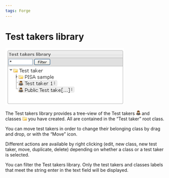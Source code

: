 ```yaml
---
tags: Forge
---
```


Test takers library
===================

![](resources/testtakers-library.png)

The Test takers library provides a tree-view of the Test takers ![](resources/Testtaker_icon_library.png) and classes ![](resources/class_icon_library.png) you have created. All are contained in the “Test taker” root class.

You can move test takers in order to change their belonging class by drag and drop, or with the “Move” icon.

Different actions are available by right clicking (edit, new class, new test taker, move, duplicate, delete) depending on whether a class or a test taker is selected.

You can filter the Test takers library. Only the test takers and classes labels that meet the string enter in the text field will be displayed.

